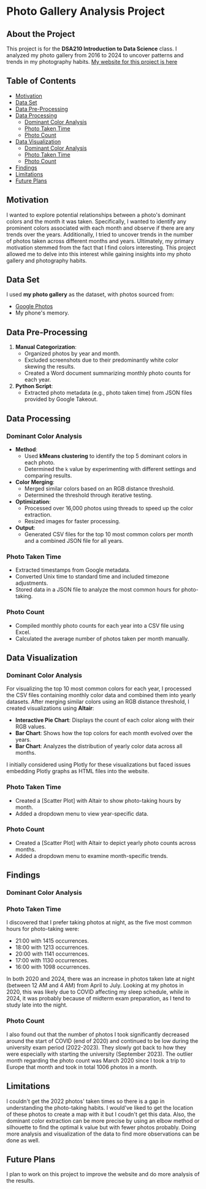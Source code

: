 
# Photo Gallery Analysis Project

## About the Project
This project is for the **DSA210 Introduction to Data Science** class. I analyzed my photo gallery from 2016 to 2024 to uncover patterns and trends in my photography habits. [My website for this project is here](https://zeynep-0.github.io/DSA210-Project/index.html#)

## Table of Contents

- [Motivation](#motivation)
- [Data Set](#data-set)
- [Data Pre-Processing](#data-pre-processing)
- [Data Processing](#data-processing)
  - [Dominant Color Analysis](#dominant-color-analysis)
  - [Photo Taken Time](#photo-taken-time)
  - [Photo Count](#photo-count)
- [Data Visualization](#data-visualization)
  - [Dominant Color Analysis](#dominant-color-analysis-1)
  - [Photo Taken Time](#photo-taken-time-1)
  - [Photo Count](#photo-count-1)
- [Findings](#findings)
- [Limitations](#limitations)
- [Future Plans](#future-plans)

## Motivation
I wanted to explore potential relationships between a photo's dominant colors and the month it was taken. Specifically, I wanted to identify any prominent colors associated with each month and observe if there are any trends over the years. Additionally, I tried to uncover trends in the number of photos taken across different months and years. Ultimately, my primary motivation stemmed from the fact that I find colors interesting. This project allowed me to delve into this interest while gaining insights into my photo gallery and photography habits.



## Data Set
I used **my photo gallery** as the dataset, with photos sourced from:
- [Google Photos](https://photos.google.com/)
- My phone's memory.


## Data Pre-Processing
1. **Manual Categorization**:
   - Organized photos by year and month.
   - Excluded screenshots due to their predominantly white color skewing the results.
   - Created a Word document summarizing monthly photo counts for each year.
2. **Python Script**:
   - Extracted photo metadata (e.g., photo taken time) from JSON files provided by Google Takeout.
  

## Data Processing

### Dominant Color Analysis
- **Method**:
  - Used **kMeans clustering** to identify the top 5 dominant colors in each photo.
  - Determined the `k` value by experimenting with different settings and comparing results.
- **Color Merging**:
  - Merged similar colors based on an RGB distance threshold.
  - Determined the threshold through iterative testing.
- **Optimization**:
  - Processed over 16,000 photos using threads to speed up the color extraction.
  - Resized images for faster processing.
- **Output**:
  - Generated CSV files for the top 10 most common colors per month and a combined JSON file for all years.

### Photo Taken Time
- Extracted timestamps from Google metadata.
- Converted Unix time to standard time and included timezone adjustments.
- Stored data in a JSON file to analyze the most common hours for photo-taking.

### Photo Count
- Compiled monthly photo counts for each year into a CSV file using Excel.
- Calculated the average number of photos taken per month manually.

## Data Visualization

### Dominant Color Analysis
For visualizing the top 10 most common colors for each year, I processed the CSV files containing monthly color data and combined them into yearly datasets. After merging similar colors using an RGB distance threshold, I created visualizations using **Altair**:

- **Interactive Pie Chart**: Displays the count of each color along with their RGB values.
- **Bar Chart**: Shows how the top colors for each month evolved over the years.
- **Bar Chart**: Analyzes the distribution of yearly color data across all months.

I initially considered using Plotly for these visualizations but faced issues embedding Plotly graphs as HTML files into the website. 

### Photo Taken Time
- Created a [Scatter Plot] with Altair to show photo-taking hours by month.
- Added a dropdown menu to view year-specific data.

### Photo Count
- Created a [Scatter Plot] with Altair to depict yearly photo counts across months.
- Added a dropdown menu to examine month-specific trends.

## Findings
### Dominant Color Analysis


### Photo Taken Time

I discovered that I prefer taking photos at night, as the five most common hours for photo-taking were:
- 21:00 with 1415 occurrences.
- 18:00 with 1213 occurrences.
- 20:00 with 1141 occurrences.
- 17:00 with 1130 occurrences.
- 16:00 with 1098 occurrences.

In both 2020 and 2024, there was an increase in photos taken late at night (between 12 AM and 4 AM) from April to July. Looking at my photos in 2020, this was likely due to COVID affecting my sleep schedule, while in 2024, it was probably because of midterm exam preparation, as I tend to study late into the night.


### Photo Count
I also found out that the number of photos I took significantly decreased around the start of COVID (end of 2020) and continued to be low during the university exam period (2022-2023). They slowly got back to how they were especially with starting the university (September 2023). The outlier month regarding the photo count was March 2020 since I took a trip to Europe that month and took in total 1006 photos in a month.



## Limitations 
I couldn't get the 2022 photos' taken times so there is a gap in understanding the photo-taking habits. I would've liked to get the location of these photos to create a map with it but I coudn't get this data. Also, the dominant color extraction can be more precise by using an elbow method or silhouette to find the optimal k value but with fewer photos probably. Doing more analysis and visualization of the data to find more observations can be done as well.

## Future Plans
I plan to work on this project to improve the website and do more analysis of the results.
